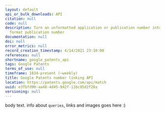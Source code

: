```yaml
---
layout: default
api_or_bulk_downloads: API
citation: null
code: null
description: Turn an unformatted application or publication number into the DOCDB
  format publication number
documentation: null
doi: null
error_metrics: null
record_creation_timestamp: 4/14/2021 23:10:00
references: null
shortname: google_patents_api
tags: Google Patents
terms_of_use: null
timeframe: 1834-present (~weekly)
title: Google Patents number linking API
location: https://patents.google.com/api/match
uuid: e3fbfd90-aa48-4d45-942f-11bc95d2f28a
versioning: null
---
```


body text. info about `queries`, links and images goes here :)